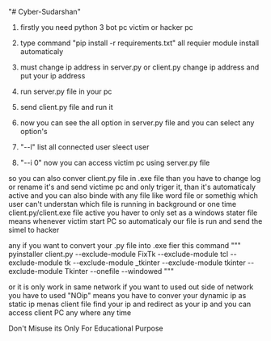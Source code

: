 "# Cyber-Sudarshan" 
1. firstly you need python 3 bot pc victim or hacker pc
2. type command "pip install -r requirements.txt" all requier module install automaticaly 
3. must change ip address in server.py or client.py change ip address and put your ip address
4. run server.py file in your pc
5. send client.py file and run it
6. now you can see the all option in server.py file and you can select any option's
 
7. "--l" list all connected user
sleect user 
8. "--i 0"
now you can access victim pc using server.py file


so you can also conver client.py file in .exe file than you have to change log or rename it's and send victime pc and only triger it,
than it's automaticaly active and you can also binde with any file like word file or somethig which user can't understan which file is running in background 
or one time client.py/client.exe file active you haver to only set as a windows stater file means whenever victim start PC so automaticaly our file is run and send the simel to hacker

any if you want to convert your .py file into .exe fier this command
"""
pyinstaller client.py --exclude-module FixTk --exclude-module tcl --exclude-module tk --exclude-module _tkinter --exclude-module tkinter --exclude-module Tkinter --onefile --windowed
"""

or it is only work in same network if you want to used out side of network you have to used "NOip" means you have to conver your dynamic ip as static ip menas client file find your ip and redirect as your ip and you can access client PC any where any time


Don't Misuse its Only For Educational Purpose 

